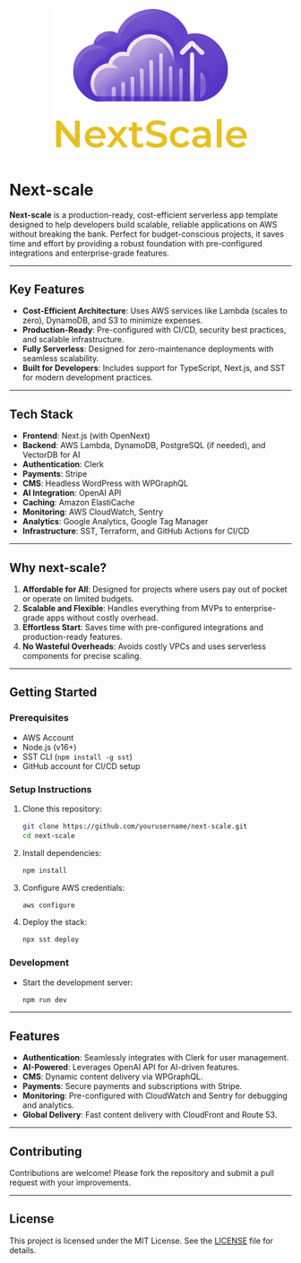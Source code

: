 <p align="center">
  <img src="./docs/images/next-scale-logo.png" alt="Next Scale Logo" width="350">
</p>

# **Next-scale**

**Next-scale** is a production-ready, cost-efficient serverless app template designed to help developers build scalable, reliable applications on AWS without breaking the bank. Perfect for budget-conscious projects, it saves time and effort by providing a robust foundation with pre-configured integrations and enterprise-grade features.

---

## **Key Features**
- **Cost-Efficient Architecture**: Uses AWS services like Lambda (scales to zero), DynamoDB, and S3 to minimize expenses.
- **Production-Ready**: Pre-configured with CI/CD, security best practices, and scalable infrastructure.
- **Fully Serverless**: Designed for zero-maintenance deployments with seamless scalability.
- **Built for Developers**: Includes support for TypeScript, Next.js, and SST for modern development practices.

---

## **Tech Stack**
- **Frontend**: Next.js (with OpenNext)
- **Backend**: AWS Lambda, DynamoDB, PostgreSQL (if needed), and VectorDB for AI
- **Authentication**: Clerk
- **Payments**: Stripe
- **CMS**: Headless WordPress with WPGraphQL
- **AI Integration**: OpenAI API
- **Caching**: Amazon ElastiCache
- **Monitoring**: AWS CloudWatch, Sentry
- **Analytics**: Google Analytics, Google Tag Manager
- **Infrastructure**: SST, Terraform, and GitHub Actions for CI/CD

---

## **Why next-scale?**
1. **Affordable for All**: Designed for projects where users pay out of pocket or operate on limited budgets.
2. **Scalable and Flexible**: Handles everything from MVPs to enterprise-grade apps without costly overhead.
3. **Effortless Start**: Saves time with pre-configured integrations and production-ready features.
4. **No Wasteful Overheads**: Avoids costly VPCs and uses serverless components for precise scaling.

---

## **Getting Started**

### Prerequisites
- AWS Account
- Node.js (v16+)
- SST CLI (`npm install -g sst`)
- GitHub account for CI/CD setup

### Setup Instructions
1. Clone this repository:
   ```bash
   git clone https://github.com/yourusername/next-scale.git
   cd next-scale
   ```
2. Install dependencies:
   ```bash
   npm install
   ```
3. Configure AWS credentials:
   ```bash
   aws configure
   ```
4. Deploy the stack:
   ```bash
   npx sst deploy
   ```

### Development
- Start the development server:
  ```bash
  npm run dev
  ```

---

## **Features**
- **Authentication**: Seamlessly integrates with Clerk for user management.
- **AI-Powered**: Leverages OpenAI API for AI-driven features.
- **CMS**: Dynamic content delivery via WPGraphQL.
- **Payments**: Secure payments and subscriptions with Stripe.
- **Monitoring**: Pre-configured with CloudWatch and Sentry for debugging and analytics.
- **Global Delivery**: Fast content delivery with CloudFront and Route 53.

---

## **Contributing**
Contributions are welcome! Please fork the repository and submit a pull request with your improvements.

---

## **License**
This project is licensed under the MIT License. See the [LICENSE](LICENSE) file for details.
